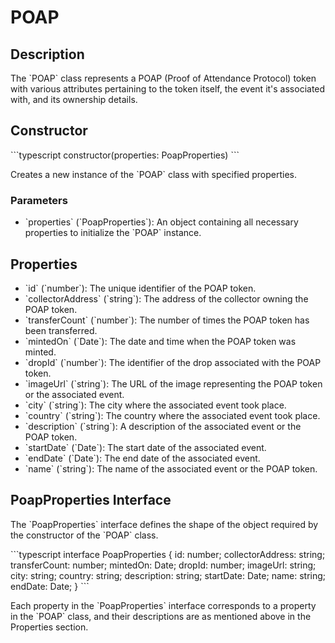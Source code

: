 # POAP

## Description

The \`POAP\` class represents a POAP (Proof of Attendance Protocol) token with various attributes pertaining to the token itself, the event it's associated with, and its ownership details.

## Constructor

\`\`\`typescript
constructor(properties: PoapProperties)
\`\`\`

Creates a new instance of the \`POAP\` class with specified properties.

### Parameters

- \`properties\` (\`PoapProperties\`): An object containing all necessary properties to initialize the \`POAP\` instance.

## Properties

- \`id\` (\`number\`): The unique identifier of the POAP token.
- \`collectorAddress\` (\`string\`): The address of the collector owning the POAP token.
- \`transferCount\` (\`number\`): The number of times the POAP token has been transferred.
- \`mintedOn\` (\`Date\`): The date and time when the POAP token was minted.
- \`dropId\` (\`number\`): The identifier of the drop associated with the POAP token.
- \`imageUrl\` (\`string\`): The URL of the image representing the POAP token or the associated event.
- \`city\` (\`string\`): The city where the associated event took place.
- \`country\` (\`string\`): The country where the associated event took place.
- \`description\` (\`string\`): A description of the associated event or the POAP token.
- \`startDate\` (\`Date\`): The start date of the associated event.
- \`endDate\` (\`Date\`): The end date of the associated event.
- \`name\` (\`string\`): The name of the associated event or the POAP token.

## PoapProperties Interface

The \`PoapProperties\` interface defines the shape of the object required by the constructor of the \`POAP\` class.

\`\`\`typescript
interface PoapProperties {
  id: number;
  collectorAddress: string;
  transferCount: number;
  mintedOn: Date;
  dropId: number;
  imageUrl: string;
  city: string;
  country: string;
  description: string;
  startDate: Date;
  name: string;
  endDate: Date;
}
\`\`\`

Each property in the \`PoapProperties\` interface corresponds to a property in the \`POAP\` class, and their descriptions are as mentioned above in the Properties section.

